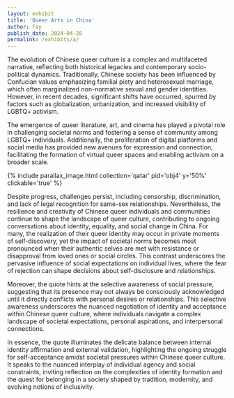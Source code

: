 ```yaml
---
layout: exhibit
title: 'Queer Arts in China'
author: Fay
publish_date: 2024-04-28
permalink: /exhibits/a/
---
```


The evolution of Chinese queer culture is a complex and multifaceted narrative, reflecting both historical legacies and contemporary socio-political dynamics. Traditionally, Chinese society has been influenced by Confucian values emphasizing familial piety and heterosexual marriage, which often marginalized non-normative sexual and gender identities. However, in recent decades, significant shifts have occurred, spurred by factors such as globalization, urbanization, and increased visibility of LGBTQ+ activism.

The emergence of queer literature, art, and cinema has played a pivotal role in challenging societal norms and fostering a sense of community among LGBTQ+ individuals. Additionally, the proliferation of digital platforms and social media has provided new avenues for expression and connection, facilitating the formation of virtual queer spaces and enabling activism on a broader scale.


{% include parallax_image.html collection='qatar' pid='obj4' y='50%' clickable='true' %}


Despite progress, challenges persist, including censorship, discrimination, and lack of legal recognition for same-sex relationships. Nevertheless, the resilience and creativity of Chinese queer individuals and communities continue to shape the landscape of queer culture, contributing to ongoing conversations about identity, equality, and social change in China. For many, the realization of their queer identity may occur in private moments of self-discovery, yet the impact of societal norms becomes most pronounced when their authentic selves are met with resistance or disapproval from loved ones or social circles. This contrast underscores the pervasive influence of social expectations on individual lives, where the fear of rejection can shape decisions about self-disclosure and relationships.

Moreover, the quote hints at the selective awareness of social pressure, suggesting that its presence may not always be consciously acknowledged until it directly conflicts with personal desires or relationships. This selective awareness underscores the nuanced negotiation of identity and acceptance within Chinese queer culture, where individuals navigate a complex landscape of societal expectations, personal aspirations, and interpersonal connections.

In essence, the quote illuminates the delicate balance between internal identity affirmation and external validation, highlighting the ongoing struggle for self-acceptance amidst societal pressures within Chinese queer culture. It speaks to the nuanced interplay of individual agency and social constraints, inviting reflection on the complexities of identity formation and the quest for belonging in a society shaped by tradition, modernity, and evolving notions of inclusivity.